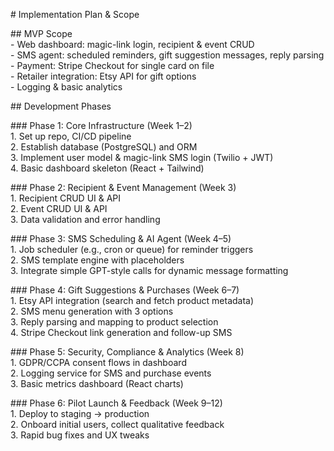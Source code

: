 \# Implementation Plan & Scope

\#\# MVP Scope    
\- Web dashboard: magic-link login, recipient & event CRUD    
\- SMS agent: scheduled reminders, gift suggestion messages, reply parsing    
\- Payment: Stripe Checkout for single card on file    
\- Retailer integration: Etsy API for gift options    
\- Logging & basic analytics  

\#\# Development Phases

\#\#\# Phase 1: Core Infrastructure (Week 1–2)    
1\. Set up repo, CI/CD pipeline    
2\. Establish database (PostgreSQL) and ORM    
3\. Implement user model & magic-link SMS login (Twilio \+ JWT)    
4\. Basic dashboard skeleton (React \+ Tailwind)

\#\#\# Phase 2: Recipient & Event Management (Week 3\)    
1\. Recipient CRUD UI & API    
2\. Event CRUD UI & API    
3\. Data validation and error handling

\#\#\# Phase 3: SMS Scheduling & AI Agent (Week 4–5)    
1\. Job scheduler (e.g., cron or queue) for reminder triggers    
2\. SMS template engine with placeholders    
3\. Integrate simple GPT-style calls for dynamic message formatting  

\#\#\# Phase 4: Gift Suggestions & Purchases (Week 6–7)    
1\. Etsy API integration (search and fetch product metadata)    
2\. SMS menu generation with 3 options    
3\. Reply parsing and mapping to product selection    
4\. Stripe Checkout link generation and follow-up SMS

\#\#\# Phase 5: Security, Compliance & Analytics (Week 8\)    
1\. GDPR/CCPA consent flows in dashboard    
2\. Logging service for SMS and purchase events    
3\. Basic metrics dashboard (React charts)

\#\#\# Phase 6: Pilot Launch & Feedback (Week 9–12)    
1\. Deploy to staging → production    
2\. Onboard initial users, collect qualitative feedback    
3\. Rapid bug fixes and UX tweaks  